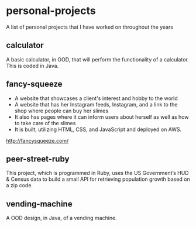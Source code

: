 # personal-projects
A list of personal projects that I have worked on throughout the years

## calculator
A basic calculator, in OOD, that will perform the functionality of a calculator. 
This is coded in Java.

## fancy-squeeze
- A website that showcases a client's interest and hobby to the world
- A website that has her Instagram feeds, Instagram, and a link to the shop where people can buy her slimes
- It also has pages where it can inform users about herself as well as how to take care of the slimes 
- It is built, utilizing HTML, CSS, and JavaScript and deployed on AWS. 

http://fancysqueeze.com/

## peer-street-ruby
This project, which is programmed in Ruby, uses the US Government’s HUD & Census data to build a small API for retrieving population growth based on a zip code.

## vending-machine
A OOD design, in Java, of a vending machine.
